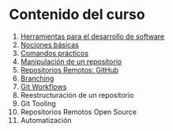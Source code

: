 # Contenido del curso

1. [Herramientas para el desarrollo de software](/chapter1.md)
2. [Nociones básicas](/chapter2.md)
3. [Comandos prácticos](/chapter3.md)
4. [Manipulación de un repositorio](/chapter4.md)
5. [Repositorios Remotos: GitHub](/chapter5.md)
6. [Branching](/chapter6.md)
7. [Git Workflows](/chapter7.md)
8. Reestructuración de un repositorio
9. Git Tooling
10. Repositorios Remotos Open Source
11. Automatización



